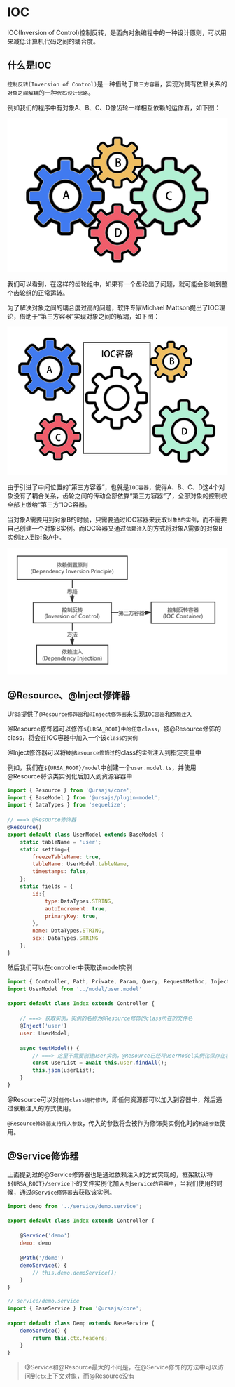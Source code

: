 # IOC

IOC(Inversion of Control)控制反转，是面向对象编程中的一种设计原则，可以用来减低计算机代码之间的耦合度。

## 什么是IOC

`控制反转(Inversion of Control)`是一种借助于`第三方容器`，实现对具有依赖关系的`对象之间解耦`的一种`代码设计思路`。

例如我们的程序中有对象A、B、C、D像齿轮一样相互依赖的运作着，如下图：

![images](../assets/images/IOC-di4.png)

我们可以看到，在这样的齿轮组中，如果有一个齿轮出了问题，就可能会影响到整个齿轮组的正常运转。

为了解决对象之间的耦合度过高的问题，软件专家Michael Mattson提出了IOC理论，借助于“第三方容器”实现对象之间的解耦，如下图：

![images](../assets/images/IOC-di5.png)

由于引进了中间位置的“第三方容器”，也就是`IOC容器`，使得A、B、C、D这4个对象没有了耦合关系，齿轮之间的传动全部依靠“第三方容器”了，全部对象的控制权全部上缴给“第三方”IOC容器。

当对象A需要用到对象B的时候，只需要通过IOC容器来获取`对象B的实例`，而不需要自己创建一个对象B实例。而IOC容器又通过`依赖注入`的方式将对象A需要的对象B实例`注入`到对象A中。

![images](../assets/images/IOC-di3.png)

## @Resource、@Inject修饰器

Ursa提供了`@Resource修饰器`和`@Inject修饰器`来实现`IOC容器`和`依赖注入`

@Resource修饰器可以修饰`${URSA_ROOT}中的任意class`，被@Resource修饰的class，将会在IOC容器中加入一个该`class的实例`

@Inject修饰器可以将`被@Resource修饰过`的class的`实例`注入到指定变量中

例如，我们在`${URSA_ROOT}/model`中创建一个`user.model.ts`，并使用@Resource将该类实例化后加入到资源容器中

```javascript
import { Resource } from '@ursajs/core';
import { BaseModel } from '@ursajs/plugin-model';
import { DataTypes } from 'sequelize';

// ===> @Resource修饰器
@Resource()
export default class UserModel extends BaseModel {
    static tableName = 'user';
    static setting={
        freezeTableName: true,
        tableName: UserModel.tableName,
        timestamps: false,
    };
    static fields = {
        id:{
            type:DataTypes.STRING,
            autoIncrement: true,
            primaryKey: true,
        },
        name: DataTypes.STRING,
        sex: DataTypes.STRING
    };
}
```

然后我们可以在controller中获取该model实例

```javascript
import { Controller, Path, Private, Param, Query, RequestMethod, Inject, Aspect } from '@ursajs/core';
import UserModel from '../model/user.model'

export default class Index extends Controller {

    // ===> 获取实例，实例的名称为@Resource修饰的class所在的文件名
    @Inject('user')
    user: UserModel;

    async testModel() {
        // ===> 这里不需要创建user实例，@Resource已经将userModel实例化保存在容器中
        const userList = await this.user.findAll();
        this.json(userList);
    }
}
```

@Resource可以对`任何class进行修饰`，即任何资源都可以加入到容器中，然后通过依赖注入的方式使用。

`@Resource修饰器支持传入参数`，传入的参数将会被作为修饰类实例化时的`构造参数`使用。

## @Service修饰器

上面提到过的@Service修饰器也是通过依赖注入的方式实现的，框架默认将`${URSA_ROOT}/service`下的文件实例化加入到`service的容器中`，当我们使用的时候，通过`@Service修饰器`去获取该实例。

```javascript
import demo from '../service/demo.service';

export default class Index extends Controller {

    @Service('demo')
    demo: demo

    @Path('/demo')
    demoService() {
        // this.demo.demoService();
    }
}
```

```javascript
// service/demo.service
import { BaseService } from '@ursajs/core';

export default class Demp extends BaseService {
    demoService() {
        return this.ctx.headers;
    }
}
```

> @Service和@Resource最大的不同是，在@Service修饰的方法中可以访问到`ctx`上下文对象，而@Resource没有
